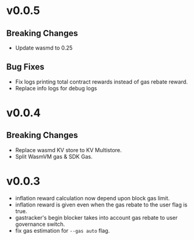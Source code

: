 # v0.0.5

## Breaking Changes
- Update wasmd to 0.25

## Bug Fixes
- Fix logs printing total contract rewards instead of gas rebate reward.
- Replace info logs for debug logs

# v0.0.4
## Breaking Changes
- Replace wasmd KV store to KV Multistore.
- Split WasmVM gas & SDK Gas.

# v0.0.3
- inflation reward calculation now depend upon block gas limit.
- inflation reward is given even when the gas rebate to the user flag is true.
- gastracker's begin blocker takes into account gas rebate to user governance switch.
- fix gas estimation for `--gas auto` flag.
